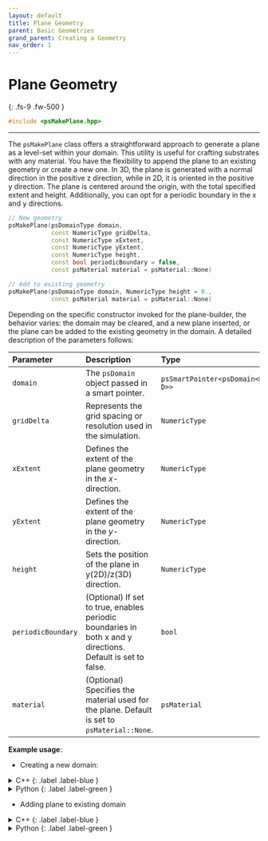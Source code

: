 ```yaml
---
layout: default
title: Plane Geometry
parent: Basic Geometries
grand_parent: Creating a Geometry
nav_order: 1
---
```


# Plane Geometry
{: .fs-9 .fw-500 }

```c++
#include <psMakePlane.hpp>
```

---

The `psMakePlane` class offers a straightforward approach to generate a plane as a level-set within your domain. This utility is useful for crafting substrates with any material. You have the flexibility to append the plane to an existing geometry or create a new one. In 3D, the plane is generated with a normal direction in the positive z direction, while in 2D, it is oriented in the positive y direction. The plane is centered around the origin, with the total specified extent and height. Additionally, you can opt for a periodic boundary in the x and y directions.

```c++
// New geometry
psMakePlane(psDomainType domain, 
            const NumericType gridDelta,
            const NumericType xExtent, 
            const NumericType yExtent,
            const NumericType height, 
            const bool periodicBoundary = false,
            const psMaterial material = psMaterial::None)

// Add to existing geometry
psMakePlane(psDomainType domain, NumericType height = 0.,
            const psMaterial material = psMaterial::None)
```

Depending on the specific constructor invoked for the plane-builder, the behavior varies: the domain may be cleared, and a new plane inserted, or the plane can be added to the existing geometry in the domain. A detailed description of the parameters follows:

| Parameter    | Description                                      | Type |
|:-------------|:-------------------------------------------------|:-------------------------------------------|
| `domain`       | The `psDomain` object passed in a smart pointer. | `psSmartPointer<psDomain<NumericType, D>>` |
| `gridDelta`    | Represents the grid spacing or resolution used in the simulation.   | `NumericType`  |
| `xExtent`           | Defines the extent of the plane geometry in the _x_-direction.     | `NumericType`   |
| `yExtent`           | Defines the extent of the plane geometry in the _y_-direction. | `NumericType`  |
| `height`      | Sets the position of the plane in y(2D)/z(3D) direction. | `NumericType` |
| `periodicBoundary` | (Optional) If set to true, enables periodic boundaries in both x and y directions. Default is set to false. | `bool` |
| `material` | (Optional) Specifies the material used for the plane. Default is set to `psMaterial::None`. | `psMaterial` |


__Example usage__:

* Creating a new domain: 

<details markdown="1">
<summary markdown="1">
C++
{: .label .label-blue }
</summary>
```c++
auto domain = psSmartPointer<psDomain<NumericType, D>>::New();
psMakePlane<NumericType, D>(domain, 0.5, 10.0, 10.0, 0.0, false,
                            psMaterial::Si).apply();
```
</details>

<details markdown="1">
<summary markdown="1">
Python
{: .label .label-green }
</summary>
```python
domain = vps.Domain()
vps.MakePlane(domain=domain,
              gridDelta=0.5,
              xExtent=10.0,
              yExtent=10.0,
              height=0.0,
              periodicBoundary=False,
              material=vps.Material.Si,
             ).apply()
```
</details>

* Adding plane to existing domain

<details markdown="1">
<summary markdown="1">
C++
{: .label .label-blue }
</summary>
```c++
auto domain = psSmartPointer<psDomain<NumericType, D>>::New();
psMakePlane<NumericType, D>(domain, 10.0, psMaterial::Si).apply();
```
</details>

<details markdown="1">
<summary markdown="1">
Python
{: .label .label-green }
</summary>
```python
domain = vps.Domain()
vps.MakePlane(domain=domain,
              height=0.0,
              material=vps.Material.Si,
             ).apply()
```
</details>